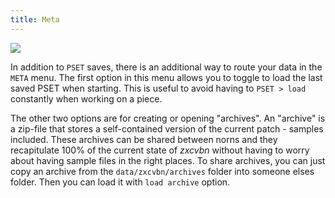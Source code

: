 ```yaml
---
title: Meta
---
```


<img src="/static/meta.png" class="fr">

In addition to `PSET` saves, there is an additional way to route your data in the `META` menu. The first option in this menu allows you to toggle to load the last saved PSET when starting. This is useful to avoid having to `PSET > load` constantly when working on a piece.

The other two options are for creating or opening "archives". An "archive" is a zip-file that stores a self-contained version of the current patch - samples included. These archives can be shared between norns and they recapitulate 100% of the current state of *zxcvbn* without having to worry about having sample files in the right places. To share archives, you can just copy an archive from the `data/zxcvbn/archives` folder into someone elses folder. Then you can load it with `load archive` option.

